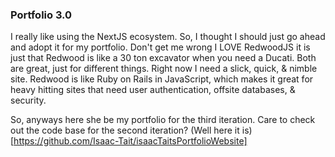 ### Portfolio 3.0

I really like using the NextJS ecosystem. So, I thought I should just go ahead and adopt it for my portfolio. Don't get me wrong I LOVE RedwoodJS it is just that Redwood is like a 30 ton excavator when you need a Ducati. Both are great, just for different things. Right now I need a slick, quick, & nimble site. Redwood is like Ruby on Rails in JavaScript, which makes it great for heavy hitting sites that need user authentication, offsite databases, & security.

So, anyways here she be my portfolio for the third iteration. Care to check out the code base for the second iteration? (Well here it is)[https://github.com/Isaac-Tait/isaacTaitsPortfolioWebsite]
